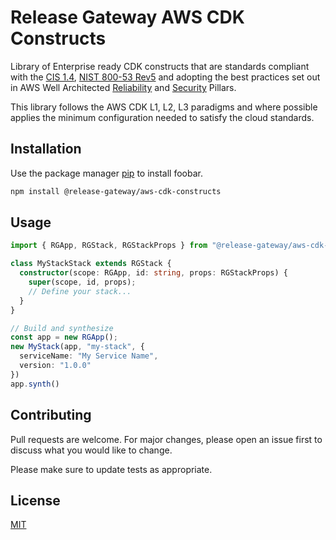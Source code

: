 # Release Gateway AWS CDK Constructs

Library of Enterprise ready CDK constructs that are standards compliant with the [CIS 1.4](https://docs.aws.amazon.com/audit-manager/latest/userguide/CIS-1-4.html), [NIST 800-53 Rev5](https://docs.aws.amazon.com/securityhub/latest/userguide/nist-standard.html) and adopting the best practices set out in AWS Well Architected [Reliability](https://docs.aws.amazon.com/wellarchitected/latest/reliability-pillar/welcome.html) and [Security](https://docs.aws.amazon.com/wellarchitected/latest/security-pillar/welcome.html) Pillars.

This library follows the AWS CDK L1, L2, L3 paradigms and where possible applies the minimum configuration needed to satisfy the cloud standards.

## Installation

Use the package manager [pip](https://pip.pypa.io/en/stable/) to install foobar.

```bash
npm install @release-gateway/aws-cdk-constructs
```

## Usage

```typescript
import { RGApp, RGStack, RGStackProps } from "@release-gateway/aws-cdk-constructs"

class MyStackStack extends RGStack {
  constructor(scope: RGApp, id: string, props: RGStackProps) {
    super(scope, id, props);
    // Define your stack...
  }
}

// Build and synthesize
const app = new RGApp();
new MyStack(app, "my-stack", {
  serviceName: "My Service Name",
  version: "1.0.0"
})
app.synth()

```

## Contributing

Pull requests are welcome. For major changes, please open an issue first
to discuss what you would like to change.

Please make sure to update tests as appropriate.

## License

[MIT](https://choosealicense.com/licenses/mit/)
